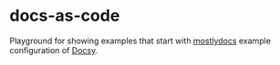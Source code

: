 # docs-as-code

Playground for showing examples that start with [mostlydocs](https://github.com/gwatts/mostlydocs) example configuration of [Docsy](https://docsy.dev/docs/).
